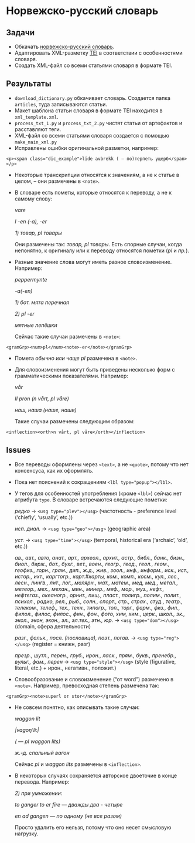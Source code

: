 # Норвежско-русский словарь
## Задачи
* Обкачать [норвежско-русский словарь](http://norwegian_russian.academic.ru/).
* Адаптировать XML-разметку [TEI](http://www.tei-c.org/index.xml) в соответствии с особенностями словаря.
* Создать XML-файл со всеми статьями словаря в формате TEI.

## Результаты

* `download_dictionary.py` обкачивает словарь. Создается папка `articles`, туда записываются статьи.
* Макет шаблона статьи словаря в формате TEI находится в `xml_template.xml`.
* `process_txt_1.py` и `process_txt_2.py` чистят статьи от артефактов и расставляют теги.
* XML-файл со всеми статьями словаря создается с помощью `make_main_xml.py`
* Исправлены ошибки оригинальной разметки, например: 
```
<p><span class="dic_example">lide avbrekk ( — по)терпеть ущерб</span></p>
```

* Некоторые транскрипции относятся к значениям, а не к статье в целом, – они размечены в `<note>`.
* В словаре есть пометы, которые относятся к переводу, а не к самому слову:

	*vare*
	
	*I -en (-a), -er*
	
	*1) товар, pl товары*
	
	Они размечены так: *товар, <lbl>pl</lbl> товары*. Есть спорные случаи, когда непонятно, к оригиналу или к переводу относятся пометки (*pl* и *пр.*).

* Разные значение слова могут иметь разное словоизменение. Например:
 
	*peppermynte*
 
	*-a(-en)*
 
	*1) бот. мята перечная*
 
	*2) pl -er*
 
	*мятные лепёшки*
 
	Сейчас такие случаи размечены в `<note>`:
```
<gramGrp><num>pl</num><note>-er</note></gramGrp>
```

* Помета *обычно или чаще pl* размечена в `<note>`.
* Для словоизменения могут быть приведены несколько форм с грамматическими показателями. Например:

	*vår*
	
	*II pron (n vårt, pl våre)*
	
	*наш, наша (наше, наши)*
	
	Такие случаи размечены следующим образом:
```
<inflection><orth>n vårt, pl våre</orth></inflection>
```

## Issues
* Все переводы оформлены через `<text>`, а не `<quote>`, потому что нет консенсуса, как их оформлять.
* Пока нет пояснений к сокращениям `<lbl type="popup"></lbl>`.
* У тегов для особенностей употребления (кроме `<lbl>`) сейчас нет атрибута `type`. В словаре встречаются следующие пометки:

	*редко* → `<usg type="plev"></usg>` (частотность - preference level (‘chiefly’, ‘usually’, etc.))
	
	*исп. диал.* → `<usg type="geo"></usg>` (geographic area)
	
	*уст.* → `<usg type="time"></usg>` (temporal, historical era (‘archaic’, ‘old’, etc.))
	
	*ав., авт., авто, анат., арт., археол., архит., астр., библ., банк., бизн., биол., бирж., бот., бухг., вет., воен., геогр., геод., геол., геом., геофиз., горн., грам., дип., ж.д., жив., зоол., инф., информ., иск., ист., истор., ихт., каргтогр., карт.#карты, ком., комп., косм., кул., лес., лесн., лингв., лит., лог., малярн., мат., матем., мед, мед., метал., метеор., мех., механ., мин., минер., миф., мор., муз., нефт., нефтегаз., океаногр., орнит., пищ., пласт., полигр., полим., полит., психол., радио, рел., рыб., солн., спорт., стр., страх., студ., театр., телеком., телеф., тех., техн., типогр., топ., торг., фарм., физ., фил., филол., филос, филос., фин., фон., фото, хим, хим., церк., школ., эк., экол., экон, экон., эл., эл.тех., этн., юр.* → `<usg type="dom"></usg>` (domain, сфера деятельности)
	
	*разг., фольк., посл. (пословица), поэт., погов.* → `<usg type="reg"></usg>` (register = книжн, разг)
	
	*презр., шутл., перен., груб., ирон., ласк., прям., букв., пренебр., вульг., фам., перен* → `<usg type="style"></usg>` (style (figurative, literal, etc.) + ирон., негативн., положит.)

* Словообразование и словоизменение (“от word”) размечено в `<note>`. Например, превосходная степень размечена так:
```
<gramGrp><note>superl от stor</note></gramGrp>
```
* Не совсем понятно, как описывать такие случаи:

	*waggon lit*
	
	*|vagoŋ'li:|*
	
	*( — pl waggon lits)*
	
	*ж.-д. спальный вагон*
	
	Сейчас *pl* и *waggon lits* размечены в `<inflection>`.

* В некоторых случаях сохраняется авторское двоеточие в конце перевода. Например:

	*2) при умножении:*
	
	*to ganger to er fire — дважды два - четыре*
	
	*en ad gangen — по одному (не все разом)*
	
	Просто удалить его нельзя, потому что оно несет смысловую нагрузку.